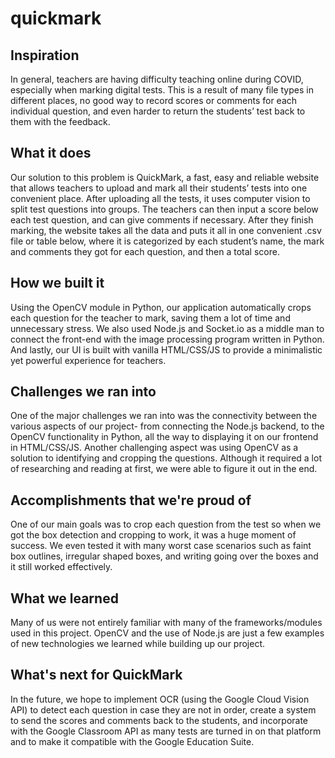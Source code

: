 # quickmark

## Inspiration

In general, teachers are having difficulty teaching online during COVID, especially when marking digital tests. This is a result of many file types in different places, no good way to record scores or comments for each individual question, and even harder to return the students’ test back to them with the feedback. 

## What it does

Our solution to this problem is QuickMark, a fast, easy and reliable website that allows teachers to upload and mark all their students’ tests into one convenient place. After uploading all the tests, it uses computer vision to split test questions into groups. The teachers can then input a score below each test question, and can give comments if necessary. After they finish marking, the website takes all the data and puts it all in one convenient .csv file or table below, where it is categorized by each student’s name, the mark and comments they got for each question, and then a total score.

## How we built it

Using the OpenCV module in Python, our application automatically crops each question for the teacher to mark, saving them a lot of time and unnecessary stress. We also used Node.js and Socket.io as a middle man to connect the front-end with the image processing program written in Python. And lastly, our UI is built with vanilla HTML/CSS/JS to provide a minimalistic yet powerful experience for teachers.

## Challenges we ran into

One of the major challenges we ran into was the connectivity between the various aspects of our project- from connecting the Node.js backend, to the OpenCV functionality in Python, all the way to displaying it on our frontend in HTML/CSS/JS. Another challenging aspect was using OpenCV as a solution to identifying and cropping the questions. Although it required a lot of researching and reading at first, we were able to figure it out in the end.

## Accomplishments that we're proud of

One of our main goals was to crop each question from the test so when we got the box detection and cropping to work, it was a huge moment of success. We even tested it with many worst case scenarios such as faint box outlines, irregular shaped boxes, and writing going over the boxes and it still worked effectively.

## What we learned

Many of us were not entirely familiar with many of the frameworks/modules used in this project. OpenCV and the use of Node.js are just a few examples of new technologies we learned while building up our project.

## What's next for QuickMark

In the future, we hope to implement OCR (using the Google Cloud Vision API) to detect each question in case they are not in order, create a system to send the scores and comments back to the students, and incorporate with the Google Classroom API as many tests are turned in on that platform and to make it compatible with the Google Education Suite.  
